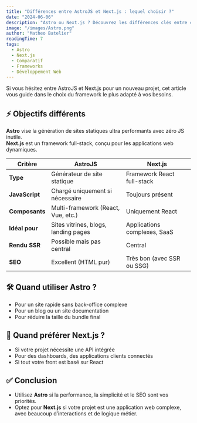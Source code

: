 ```yaml
---
title: "Différences entre AstroJS et Next.js : lequel choisir ?"
date: "2024-06-06"
description: "Astro ou Next.js ? Découvrez les différences clés entre ces deux frameworks populaires et lequel convient le mieux à votre projet."
image: "/images/Astro.png"
author: "Matheo Batelier"
readingTime: 7
tags:
  - Astro
  - Next.js
  - Comparatif
  - Frameworks
  - Développement Web
---
```


Si vous hésitez entre AstroJS et Next.js pour un nouveau projet, cet article vous guide dans le choix du framework le plus adapté à vos besoins.

## ⚡ Objectifs différents

**Astro** vise la génération de sites statiques ultra performants avec zéro JS inutile.  
**Next.js** est un framework full-stack, conçu pour les applications web dynamiques.

| Critère | AstroJS | Next.js |
|--------|--------|--------|
| **Type** | Générateur de site statique | Framework React full-stack |
| **JavaScript** | Chargé uniquement si nécessaire | Toujours présent |
| **Composants** | Multi-framework (React, Vue, etc.) | Uniquement React |
| **Idéal pour** | Sites vitrines, blogs, landing pages | Applications complexes, SaaS |
| **Rendu SSR** | Possible mais pas central | Central |
| **SEO** | Excellent (HTML pur) | Très bon (avec SSR ou SSG) |

## 🛠️ Quand utiliser Astro ?

- Pour un site rapide sans back-office complexe
- Pour un blog ou un site documentation
- Pour réduire la taille du bundle final

## 🔧 Quand préférer Next.js ?

- Si votre projet nécessite une API intégrée
- Pour des dashboards, des applications clients connectés
- Si tout votre front est basé sur React

## ✅ Conclusion

- Utilisez **Astro** si la performance, la simplicité et le SEO sont vos priorités.
- Optez pour **Next.js** si votre projet est une application web complexe, avec beaucoup d’interactions et de logique métier.

